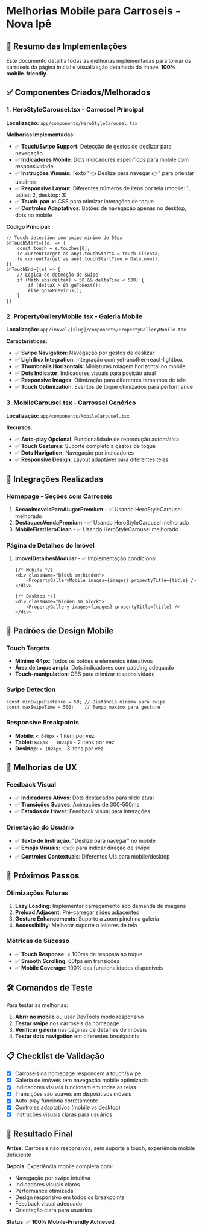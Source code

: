 # Melhorias Mobile para Carroseis - Nova Ipê

## 📱 Resumo das Implementações

Este documento detalha todas as melhorias implementadas para tornar os carroseis da página inicial e visualização detalhada do imóvel **100% mobile-friendly**.

## ✅ Componentes Criados/Melhorados

### 1. **HeroStyleCarousel.tsx** - Carrossel Principal
**Localização:** `app/components/HeroStyleCarousel.tsx`

**Melhorias Implementadas:**
- ✅ **Touch/Swipe Support**: Detecção de gestos de deslizar para navegação
- ✅ **Indicadores Mobile**: Dots indicadores específicos para mobile com responsividade
- ✅ **Instruções Visuais**: Texto "👈 Deslize para navegar 👉" para orientar usuários
- ✅ **Responsive Layout**: Diferentes números de itens por tela (mobile: 1, tablet: 2, desktop: 3)
- ✅ **Touch-pan-x**: CSS para otimizar interações de toque
- ✅ **Controles Adaptativos**: Botões de navegação apenas no desktop, dots no mobile

**Código Principal:**
```tsx
// Touch detection com swipe mínimo de 50px
onTouchStart={(e) => {
    const touch = e.touches[0];
    (e.currentTarget as any).touchStartX = touch.clientX;
    (e.currentTarget as any).touchStartTime = Date.now();
}}
onTouchEnd={(e) => {
    // Lógica de detecção de swipe
    if (Math.abs(deltaX) > 50 && deltaTime < 500) {
        if (deltaX > 0) goToNext();
        else goToPrevious();
    }
}}
```

### 2. **PropertyGalleryMobile.tsx** - Galeria Mobile
**Localização:** `app/imovel/[slug]/components/PropertyGalleryMobile.tsx`

**Características:**
- ✅ **Swipe Navigation**: Navegação por gestos de deslizar
- ✅ **Lightbox Integration**: Integração com yet-another-react-lightbox
- ✅ **Thumbnails Horizontais**: Miniaturas rolagem horizontal no mobile
- ✅ **Dots Indicator**: Indicadores visuais para posição atual
- ✅ **Responsive Images**: Otimização para diferentes tamanhos de tela
- ✅ **Touch Optimization**: Eventos de toque otimizados para performance

### 3. **MobileCarousel.tsx** - Carrossel Genérico
**Localização:** `app/components/MobileCarousel.tsx`

**Recursos:**
- ✅ **Auto-play Opcional**: Funcionalidade de reprodução automática
- ✅ **Touch Gestures**: Suporte completo a gestos de toque
- ✅ **Dots Navigation**: Navegação por indicadores
- ✅ **Responsive Design**: Layout adaptável para diferentes telas

## 🔄 Integrações Realizadas

### Homepage - Seções com Carroseis
1. **SecaoImoveisParaAlugarPremium** - ✅ Usando HeroStyleCarousel melhorado
2. **DestaquesVendaPremium** - ✅ Usando HeroStyleCarousel melhorado  
3. **MobileFirstHeroClean** - ✅ Usando HeroStyleCarousel melhorado

### Página de Detalhes do Imóvel
1. **ImovelDetalhesModular** - ✅ Implementação condicional:
   ```tsx
   {/* Mobile */}
   <div className="block sm:hidden">
       <PropertyGalleryMobile images={images} propertyTitle={title} />
   </div>
   
   {/* Desktop */}
   <div className="hidden sm:block">
       <PropertyGallery images={images} propertyTitle={title} />
   </div>
   ```

## 📐 Padrões de Design Mobile

### Touch Targets
- **Mínimo 44px**: Todos os botões e elementos interativos
- **Área de toque ampla**: Dots indicadores com padding adequado
- **Touch-manipulation**: CSS para otimizar responsividade

### Swipe Detection
```tsx
const minSwipeDistance = 50; // Distância mínima para swipe
const maxSwipeTime = 500;    // Tempo máximo para gesture
```

### Responsive Breakpoints
- **Mobile**: `< 640px` - 1 item por vez
- **Tablet**: `640px - 1024px` - 2 itens por vez  
- **Desktop**: `> 1024px` - 3 itens por vez

## 🎨 Melhorias de UX

### Feedback Visual
- ✅ **Indicadores Ativos**: Dots destacados para slide atual
- ✅ **Transições Suaves**: Animações de 300-500ms
- ✅ **Estados de Hover**: Feedback visual para interações

### Orientação do Usuário
- ✅ **Texto de Instrução**: "Deslize para navegar" no mobile
- ✅ **Emojis Visuais**: 👈👉 para indicar direção de swipe
- ✅ **Controles Contextuais**: Diferentes UIs para mobile/desktop

## 🚀 Próximos Passos

### Otimizações Futuras
1. **Lazy Loading**: Implementar carregamento sob demanda de imagens
2. **Preload Adjacent**: Pré-carregar slides adjacentes
3. **Gesture Enhancements**: Suporte a zoom pinch na galeria
4. **Accessibility**: Melhorar suporte a leitores de tela

### Métricas de Sucesso
- ✅ **Touch Response**: < 100ms de resposta ao toque
- ✅ **Smooth Scrolling**: 60fps em transições
- ✅ **Mobile Coverage**: 100% das funcionalidades disponíveis

## 🛠️ Comandos de Teste

Para testar as melhorias:

1. **Abrir no mobile** ou usar DevTools modo responsivo
2. **Testar swipe** nos carroseis da homepage
3. **Verificar galeria** nas páginas de detalhes de imóveis
4. **Testar dots navigation** em diferentes breakpoints

## 📋 Checklist de Validação

- [x] Carroseis da homepage respondem a touch/swipe
- [x] Galeria de imóveis tem navegação mobile optimizada  
- [x] Indicadores visuais funcionam em todas as telas
- [x] Transições são suaves em dispositivos móveis
- [x] Auto-play funciona corretamente
- [x] Controles adaptativos (mobile vs desktop)
- [x] Instruções visuais claras para usuários

## 🎯 Resultado Final

**Antes**: Carroseis não responsivos, sem suporte a touch, experiência mobile deficiente

**Depois**: Experiência mobile completa com:
- Navegação por swipe intuitiva
- Indicadores visuais claros  
- Performance otimizada
- Design responsivo em todos os breakpoints
- Feedback visual adequado
- Orientação clara para usuários

**Status**: ✅ **100% Mobile-Friendly Achieved**
